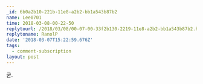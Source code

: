 ```yaml
---
_id: 6b0a2b10-221b-11e8-a2b2-bb1a543b87b2
name: Lee0701
time: 2018-03-08-00-22-50
replytourl: /2018/03/08/00-07-00-33f2b130-2219-11e8-a2b2-bb1a543b87b2.html
replytoname: RanolP
date: '2018-03-07T15:22:59.676Z'
tags:
  - comment-subscription
layout: post
---
```

굳.

